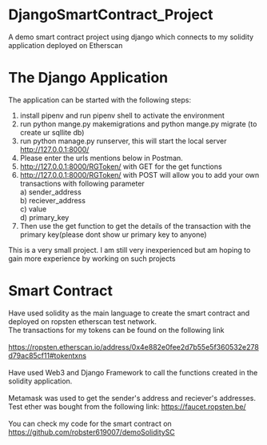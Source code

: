 # DjangoSmartContract_Project
A demo smart contract project using django which connects to my solidity application deployed on Etherscan

# The Django Application

The application can be started with the following steps:
1) install pipenv and run pipenv shell to activate the environment
2) run python mange.py makemigrations and python mange.py migrate (to create ur sqllite db)
3) run python manage.py runserver, this will start the local server http://127.0.0.1:8000/
4) Please enter the urls mentions below in Postman.
5) http://127.0.0.1:8000/RGToken/ with GET for the get functions
6) http://127.0.0.1:8000/RGToken/ with POST will allow you to add your own transactions with following parameter<br >
          a) sender_address<br >
          b) reciever_address<br >
          c) value<br >
          d) primary_key<br >
6) Then use the get function to get the details of the transaction with the primary key(please dont show ur primary key to anyone)<br >

This is a very small project. I am still very inexperienced but am hoping to gain more experience by working on such projects


# Smart Contract

Have used solidity as the main language to create the smart contract and deployed on ropsten etherscan test network.<br > 
The transactions for my tokens can be found on the following link<br ><br >
https://ropsten.etherscan.io/address/0x4e882e0fee2d7b55e5f360532e278d79ac85cf11#tokentxns<br ><br >
Have used Web3 and Django Framework to call the functions created in the solidity application.<br ><br >
Metamask was used to get the sender's address and reciever's addresses. Test ether was bought from the following link: https://faucet.ropsten.be/<br ><br >
You can check my code for the smart contract on https://github.com/robster619007/demoSoliditySC<br ><br >


